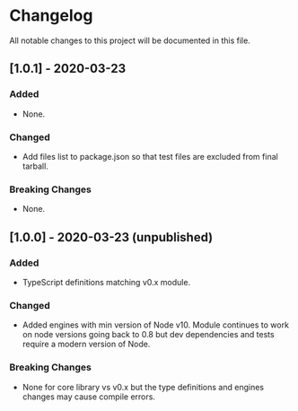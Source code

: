 # Changelog
All notable changes to this project will be documented in this file.

## [1.0.1] - 2020-03-23
### Added
- None.
### Changed
- Add files list to package.json so that test files are excluded from final tarball.
### Breaking Changes
- None.

## [1.0.0] - 2020-03-23 (unpublished)
### Added
- TypeScript definitions matching v0.x module.
### Changed
- Added engines with min version of Node v10. Module continues to work on node versions going back to 0.8 but dev dependencies and tests require a modern version of Node.
### Breaking Changes
- None for core library vs v0.x but the type definitions and engines changes may cause compile errors.
